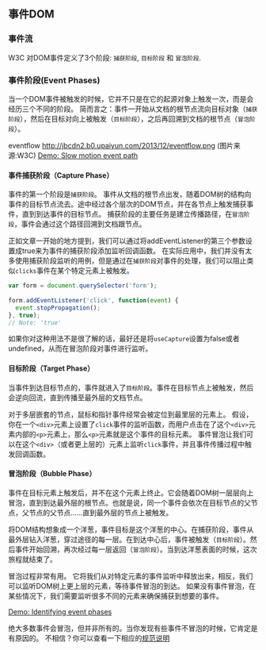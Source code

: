 ## 事件DOM

### 事件流

W3C 对DOM事件定义了3个阶段: `捕获阶段`, `目标阶段` 和 `冒泡阶段`.

### 事件阶段(Event Phases)

当一个DOM事件被触发的时候，它并不只是在它的起源对象上触发一次，而是会经历三个不同的阶段。
简而言之：事件一开始从文档的根节点流向目标对象（`捕获阶段`），然后在目标对向上被触发（`目标阶段`），之后再回溯到文档的根节点（`冒泡阶段`）。


eventflow
http://jbcdn2.b0.upaiyun.com/2013/12/eventflow.png
(图片来源:W3C)
[Demo: Slow motion event path](http://jsbin.com/exezex/4/edit?css,js,output)

 

#### 事件捕获阶段（Capture Phase）
事件的第一个阶段是`捕获阶段`。
事件从文档的根节点出发，随着DOM树的结构向事件的目标节点流去。途中经过各个层次的DOM节点，并在各节点上触发捕获事件，直到到达事件的目标节点。
捕获阶段的主要任务是建立传播路径，在`冒泡阶段`，事件会通过这个路径回溯到文档跟节点。

正如文章一开始的地方提到，我们可以通过将addEventListener的第三个参数设置成true来为事件的捕获阶段添加监听回调函数。
在实际应用中，我们并没有太多使用捕获阶段监听的用例，但是通过在`捕获阶段`对事件的处理，我们可以阻止类似`clicks`事件在某个特定元素上被触发。

```javascript
var form = document.querySelector('form');
 
form.addEventListener('click', function(event) {
  event.stopPropagation();
}, true); 
// Note: 'true'
```

如果你对这种用法不是很了解的话，最好还是将`useCapture`设置为false或者undefined，从而在冒泡阶段对事件进行监听。

 

#### 目标阶段（Target Phase）

当事件到达目标节点的，事件就进入了`目标阶段`。事件在目标节点上被触发，然后会逆向回流，直到传播至最外层的文档节点。

对于多层嵌套的节点，鼠标和指针事件经常会被定位到最里层的元素上。
假设，你在一个`<div>`元素上设置了`click`事件的监听函数，而用户点击在了这个`<div>`元素内部的`<p>`元素上，那么`<p>`元素就是这个事件的目标元素。
事件冒泡让我们可以在这个`<div>`（或者更上层的）元素上监听`click`事件，并且事件传播过程中触发回调函数。

 

#### 冒泡阶段（Bubble Phase）

事件在目标元素上触发后，并不在这个元素上终止。它会随着DOM树一层层向上冒泡，直到到达最外层的根节点。也就是说，同一个事件会依次在目标节点的父节点，父节点的父节点......直到最外层的节点上被触发。

将DOM结构想象成一个洋葱，事件目标是这个洋葱的中心。在捕获阶段，事件从最外层钻入洋葱，穿过途径的每一层。在到达中心后，事件被触发（`目标阶段`）。然后事件开始回溯，再次经过每一层返回（`冒泡阶段`）。当到达洋葱表面的时候，这次旅程就结束了。

冒泡过程非常有用。
它将我们从对特定元素的事件监听中释放出来，相反，我们可以监听DOM树上更上层的元素，等待事件冒泡的到达。
如果没有事件冒泡，在某些情况下，我们需要监听很多不同的元素来确保捕获到想要的事件。

[Demo: Identifying event phases](http://jsbin.com/unuhec/4/edit)

绝大多数事件会冒泡，但并非所有的。当你发现有些事件不冒泡的时候，它肯定是有原因的。
不相信？你可以查看一下相应的[规范说明](http://www.w3.org/TR/DOM-Level-3-Events/#event-types)

